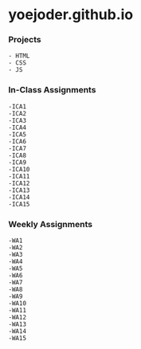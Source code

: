 # yoejoder.github.io

### Projects
    - HTML
    - CSS
    - JS

### In-Class Assignments
    -ICA1
    -ICA2
    -ICA3
    -ICA4
    -ICA5
    -ICA6
    -ICA7
    -ICA8
    -ICA9
    -ICA10
    -ICA11
    -ICA12
    -ICA13
    -ICA14
    -ICA15

### Weekly Assignments
    -WA1
    -WA2
    -WA3
    -WA4
    -WA5
    -WA6
    -WA7
    -WA8
    -WA9
    -WA10
    -WA11
    -WA12
    -WA13
    -WA14
    -WA15
